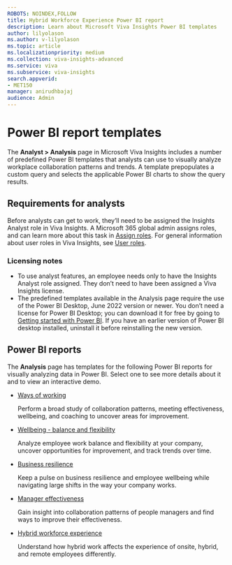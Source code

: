 ```yaml
---
ROBOTS: NOINDEX,FOLLOW
title: Hybrid Workforce Experience Power BI report
description: Learn about Microsoft Viva Insights Power BI templates
author: lilyolason
ms.author: v-lilyolason
ms.topic: article
ms.localizationpriority: medium 
ms.collection: viva-insights-advanced 
ms.service: viva 
ms.subservice: viva-insights 
search.appverid: 
- MET150 
manager: anirudhbajaj
audience: Admin
---
```


# Power BI report templates

The **Analyst > Analysis** page in Microsoft Viva Insights includes a number of predefined Power BI templates that analysts can use to visually analyze workplace collaboration patterns and trends. A template prepopulates a custom query and selects the applicable Power BI charts to show the query results.

## Requirements for analysts

Before analysts can get to work, they’ll need to be assigned the Insights Analyst role in Viva Insights. A Microsoft 365 global admin assigns roles, and can learn more about this task in [Assign roles](/Viva/insights/advanced/setup-maint/assign-user-roles.md). For general information about user roles in Viva Insights, see [User roles](/Viva/insights/advanced/setup-maint/user-roles.md).

### Licensing notes

* To use analyst features, an employee needs only to have the Insights Analyst role assigned. They don’t need to have been assigned a Viva Insights license.
* The predefined templates available in the Analysis page require the use of the Power BI Desktop, June 2022 version or newer. You don’t need a license for Power BI Desktop; you can download it for free by going to [Getting started with Power BI](https://powerbi.microsoft.com/en-us/getting-started-with-power-bi/). If you have an earlier version of Power BI desktop installed, uninstall it before reinstalling the new version.

## Power BI reports

The **Analysis** page has templates for the following Power BI reports for visually analyzing data in Power BI. Select one to see more details about it and to view an interactive demo.

* [Ways of working](ways-of-working.md)

    Perform a broad study of collaboration patterns, meeting effectiveness, wellbeing, and coaching to uncover areas for improvement. 
* [Wellbeing - balance and flexibility](wellbeing.md)

    Analyze employee work balance and flexibility at your company, uncover opportunities for improvement, and track trends over time.
* [Business resilience](business-resilience.md)

    Keep a pulse on business resilience and employee wellbeing while navigating large shifts in the way your company works.
* [Manager effectiveness](manager-effectiveness.md)

    Gain insight into collaboration patterns of people managers and find ways to improve their effectiveness.
* [Hybrid workforce experience](hybrid-workforce-experience.md)
    
    Understand how hybrid work affects the experience of onsite, hybrid, and remote employees differently.
